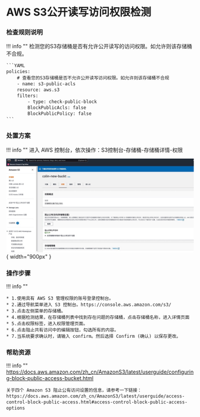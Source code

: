 # AWS S3公开读写访问权限检测


### 检查规则说明
!!! info ""
    检测您的S3存储桶是否有允许公开读写的访问权限。如允许则该存储桶不合规。

    ```YAML
    policies:
        # 查看您的S3存储桶是否不允许公开读写访问权限。如允许则该存储桶不合规
        - name: s3-public-acls
        resource: aws.s3
        filters:
            - type: check-public-block
            BlockPublicAcls: false
            BlockPublicPolicy: false
    ```

    
### 处置方案
!!! info ""
    进入 AWS 控制台，依次操作：S3控制台-存储桶-存储桶详情-权限

![处置方案](../../img/suggest/aws/awss3access-check.jpg){ width="900px" }

### 操作步骤
!!! info ""

    * 1.使用具有 AWS S3 管理权限的账号登录控制台。
    * 2.通过导航菜单进入 S3 控制台。https://console.aws.amazon.com/s3/
    * 3.点击左侧菜单的存储桶。
    * 4.根据检测结果，在存储桶列表中找到存在问题的存储桶，点击存储桶名称，进入详情页面
    * 5.点击权限标签，进入权限管理页面。
    * 6.点击阻止共有访问中的编辑按钮，勾选所有的内容。
    * 7.当系统要求确认时，请输入 confirm。然后选择 Confirm (确认) 以保存更改。



### 帮助资源
!!! info ""
    https://docs.aws.amazon.com/zh_cn/AmazonS3/latest/userguide/configuring-block-public-access-bucket.html

    关于四个 Amazon S3 阻止公有访问设置的信息，请参考一下链接：  
    https://docs.aws.amazon.com/zh_cn/AmazonS3/latest/userguide/access-control-block-public-access.html#access-control-block-public-access-options